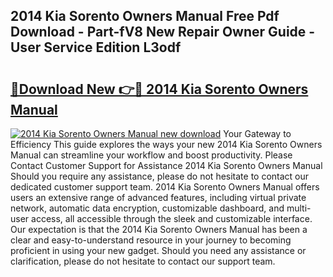 ## 2014 Kia Sorento Owners Manual Free Pdf Download - Part-fV8 New Repair Owner Guide - User Service Edition L3odf

# <h2><a href="http://bc1512.oget.top/?id=2014+Kia+Sorento+Owners+Manual">🔗Download New 👉🔴 2014 Kia Sorento Owners Manual</a></h2>

[![2014 Kia Sorento Owners Manual new download](https://i.imgur.com/5g1atiW.png)](http://bc1512.oget.top/?id=2014+Kia+Sorento+Owners+Manual)
Your Gateway to Efficiency This guide explores the ways your new 2014 Kia Sorento Owners Manual can streamline your workflow and boost productivity. Please Contact Customer Support for Assistance 2014 Kia Sorento Owners Manual Should you require any assistance, please do not hesitate to contact our dedicated customer support team. 2014 Kia Sorento Owners Manual offers users an extensive range of advanced features, including virtual private network, automatic data encryption, customizable dashboard, and multi-user access, all accessible through the sleek and customizable interface. Our expectation is that the 2014 Kia Sorento Owners Manual has been a clear and easy-to-understand resource in your journey to becoming proficient in using your new gadget. Should you need any assistance or clarification, please do not hesitate to contact our support team.
